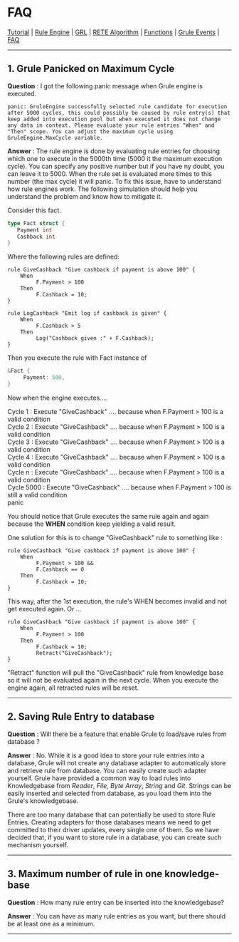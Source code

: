 # FAQ

[Tutorial](Tutorial_en.md) | [Rule Engine](RuleEngine_en.md) | [GRL](GRL_en.md) | [RETE Algorithm](RETE_en.md) | [Functions](Function_en.md) | [Grule Events](GruleEvent_en.md) | [FAQ](FAQ_en.md)

---

## 1. Grule Panicked on Maximum Cycle

**Question** : I got the following panic message when Grule engine is executed.

```text
panic: GruleEngine successfully selected rule candidate for execution after 5000 cycles, this could possibly be caused by rule entry(s) that keep added into execution pool but when executed it does not change any data in context. Please evaluate your rule entries "When" and "Then" scope. You can adjust the maximum cycle using GruleEngine.MaxCycle variable.
```

**Answer** : The rule engine is done by evaluating rule entries for choosing which one to execute in the 5000th time (5000 it the maximum execution cycle). You can specify any positive number but if you have ny doubt, you can leave it to 5000. When the rule set is evaluated more times to this number (the max cycle) it will panic. To fix this issue, have to understand how rule engines work. The following simulation should help you understand the problem and know how to mitigate it.

Consider this fact.

```go
type Fact struct {
   Payment int
   Cashback int
}
```

Where the following rules are defined:

```text
rule GiveCashback "Give cashback if payment is above 100" {
    When
         F.Payment > 100
    Then
         F.Cashback = 10;
}

rule LogCashback "Emit log if cashback is given" {
    When
         F.Cashback > 5
    Then
         Log("Cashback given :" + F.Cashback);
}
```

Then you execute the rule with Fact instance of

```go
&Fact {
     Payment: 500,
}
```

Now when the engine executes....

Cycle 1 : Execute "GiveCashback" .... because when F.Payment > 100 is a valid condition<br>
Cycle 2 : Execute "GiveCashback" .... because when F.Payment > 100 is a valid condition<br>
Cycle 3 : Execute "GiveCashback" .... because when F.Payment > 100 is a valid condition<br>
Cycle 4 : Execute "GiveCashback" .... because when F.Payment > 100 is a valid condition<br>
Cycle n : Execute "GiveCashback" .... because when F.Payment > 100 is a valid condition<br>
Cycle 5000 : Execute "GiveCashback" .... because when F.Payment > 100 is still a valid condition<br>
panic

You should notice that Grule executes the same rule again and again because the **WHEN** condition keep yielding a valid result.

One solution for this is to change "GiveCashback" rule to something like :

```text
rule GiveCashback "Give cashback if payment is above 100" {
    When
         F.Payment > 100 &&
         F.Cashback == 0
    Then
         F.Cashback = 10;
}
```

This way, after the 1st execution, the rule's WHEN becomes invalid and not get executed again.
Or ...

```text
rule GiveCashback "Give cashback if payment is above 100" {
    When
         F.Payment > 100
    Then
         F.Cashback = 10;
         Retract("GiveCashback");
}
```

"Retract" function will pull the "GiveCashback" rule from knowledge base so it will not be evaluated again
in the next cycle. When you execute the engine again, all retracted rules will be reset.

---

## 2. Saving Rule Entry to database

**Question** : Will there be a feature that enable Grule to load/save rules from database ?

**Answer** : No. While it is a good idea to store your rule entries into a database, Grule will not create any database adapter to automaticaly store and retrieve rule from database.
You can easily create such adapter yourself. Grule have provided a common way to load rules into Knowledgebase from *Reader*, *File*, *Byte Array*, *String* and *Git*. Strings can be easily inserted and selected from database, as you load them into the Grule's knowledgebase.

There are too many database that can potentially be used to store Rule Entries. Creating adapters for those databases means we need to get committed to their driver updates, every single one of them. So we have decided that, if you want to store rule in a database, you can create such mechanism yourself.

---

## 3. Maximum number of rule in one knowledge-base

**Question** : How many rule entry can be inserted into the knowledgebase?

**Answer** : You can have as many rule entries as you want, but there should be at least one as a minimum.

---
